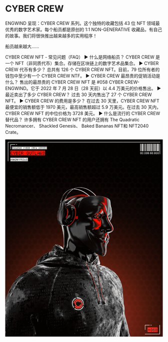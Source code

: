# CYBER CREW

ENGWIND 呈现：CYBER CREW 系列。这个独特的收藏包括 43 位 NFT 领域最优秀的数字艺术家。每个船员都是原创的 1:1 NON-GENERATIVE 收藏品，有自己的故事。我们将很快推出越来越多的实用程序！

船员越来越大……

CYBER CREW NFT - 常见问题（FAQ）
▶ 什么是网络船员？
CYBER CREW 是一个 NFT（非同质代币）集合。存储在区块链上的数字艺术品集合。
▶ CYBER CREW 代币有多少？
总共有 126 个 CYBER CREW NFT。目前，79 位所有者的钱包中至少有一个 CYBER CREW NTF。
▶ CYBER CREW 最昂贵的促销活动是什么？
售出的最昂贵的 CYBER CREW NFT 是 #058 CYBER CREW-ENGWIND。它于 2022 年 7 月 28 日（28 天前）以 4.4 万美元的价格售出。
▶ 最近卖出了多少 CYBER CREW？
过去 30 天内售出了 27 个 CYBER CREW NFT。
▶ CYBER CREW 的费用是多少？
在过去 30 天里，CYBER CREW NFT 最便宜的销售额低于 1970 美元，最高销售额超过 5.9 万美元。在过去 30 天内，CYBER CREW NFT 的中位价格为 3728 美元。
▶ 什么是流行的 CYBER CREW 替代品？
许多拥有 CYBER CREW NFT 的用户还拥有 The Quadratic Necromancer、 Shackled Genesis、 Baked Bananas NFT和 NFT2040 Crate。

![nft](unnamed.png)
